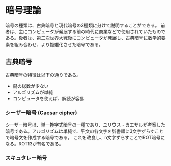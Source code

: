 # 暗号理論

暗号の種類は、古典暗号と現代暗号の2種類に分けて説明することができる。
前者は、主にコンピュータが発展する前の時代に商業などで使用されていたものである。後者は、第二次世界大戦後にコンピュータが発展し、古典暗号に数学的要素を組み合わせ、より複雑化させた暗号である。

## 古典暗号

古典暗号の特徴は以下の通りである。

* 鍵の総数が少ない
* アルゴリズムが単純
* コンピュータを使えば、解読が容易

### シーザー暗号 (Caesar cipher)

シーザー暗号は、単一換字式暗号の一種であり、ユリウス・カエサルが考案した暗号である。アルゴリズムは単純で、平文の各文字を辞書順に3文字ずらすことで暗号文を作成する暗号である。
これを改良し、n文字ずらすことでROT暗号になる。ROT13が有名である。

### スキュタレー暗号
